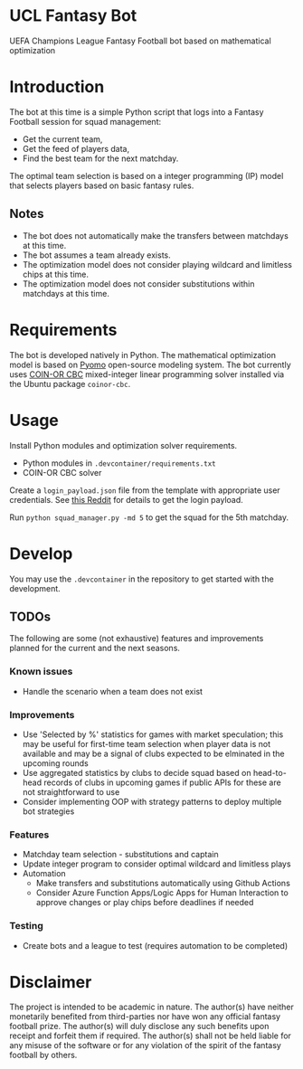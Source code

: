 # UCL Fantasy Bot
UEFA Champions League Fantasy Football bot based on mathematical optimization

# Introduction
The bot at this time is a simple Python script that logs into a Fantasy Football session for squad management:
- Get the current team,
- Get the feed of players data,
- Find the best team for the next matchday.

The optimal team selection is based on a integer programming (IP) model that selects players based on basic fantasy rules.

## Notes
- The bot does not automatically make the transfers between matchdays at this time.
- The bot assumes a team already exists.
- The optimization model does not consider playing wildcard and limitless chips at this time.
- The optimization model does not consider substitutions within matchdays at this time.

# Requirements
The bot is developed natively in Python. The mathematical optimization model is based on [Pyomo](https://pyomo.readthedocs.io/en/stable/) open-source modeling system. The bot currently uses [COIN-OR CBC](https://projects.coin-or.org/Cbc) mixed-integer linear programming solver installed via the Ubuntu package `coinor-cbc`.

# Usage
Install Python modules and optimization solver requirements.
- Python modules in `.devcontainer/requirements.txt`
- COIN-OR CBC solver

Create a `login_payload.json` file from the template with appropriate user credentials. See [this Reddit](https://www.reddit.com/r/FantasyCL/comments/mmq80a/uefa_fantasy_cl_data_api/) for details to get the login payload.

Run `python squad_manager.py -md 5` to get the squad for the 5th matchday.

# Develop
You may use the `.devcontainer` in the repository to get started with the development.

## TODOs
The following are some (not exhaustive) features and improvements planned for the current and the next seasons.

### Known issues
- Handle the scenario when a team does not exist

### Improvements
- Use 'Selected by %' statistics for games with market speculation; this may be useful for first-time team selection when player data is not available and may be a signal of clubs expected to be elminated in the upcoming rounds
- Use aggregated statistics by clubs to decide squad based on head-to-head records of clubs in upcoming games if public APIs for these are not straightforward to use
- Consider implementing OOP with strategy patterns to deploy multiple bot strategies

### Features
- Matchday team selection - substitutions and captain
- Update integer program to consider optimal wildcard and limitless plays
- Automation
    - Make transfers and substitutions automatically using Github Actions
    - Consider Azure Function Apps/Logic Apps for Human Interaction to approve changes or play chips before deadlines if needed

### Testing
- Create bots and a league to test (requires automation to be completed)

# Disclaimer
The project is intended to be academic in nature. The author(s) have neither monetarily benefited from third-parties nor have won any official fantasy football prize. The author(s) will duly disclose any such benefits upon receipt and forfeit them if required. The author(s) shall not be held liable for any misuse of the software or for any violation of the spirit of the fantasy football by others.
